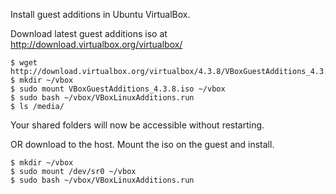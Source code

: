 Install guest additions in Ubuntu VirtualBox.

Download latest guest additions iso at http://download.virtualbox.org/virtualbox/
```
$ wget http://download.virtualbox.org/virtualbox/4.3.8/VBoxGuestAdditions_4.3.8.iso
$ mkdir ~/vbox
$ sudo mount VBoxGuestAdditions_4.3.8.iso ~/vbox
$ sudo bash ~/vbox/VBoxLinuxAdditions.run
$ ls /media/
```
Your shared folders will now be accessible without restarting.

OR download to the host. Mount the iso on the guest and install.
```
$ mkdir ~/vbox
$ sudo mount /dev/sr0 ~/vbox
$ sudo bash ~/vbox/VBoxLinuxAdditions.run
```